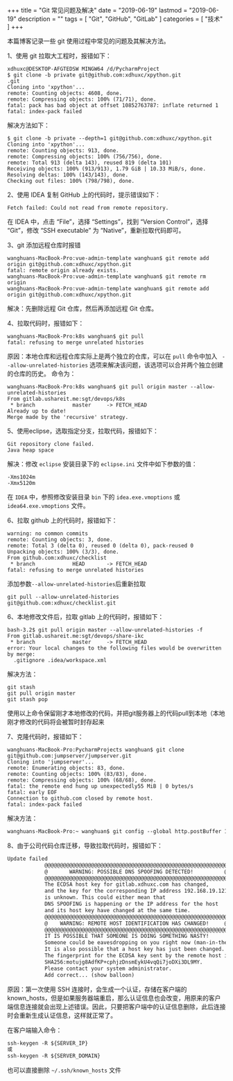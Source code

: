 +++
title = "Git 常见问题及解决"
date = "2019-06-19"
lastmod = "2019-06-19"
description = ""
tags = [
    "Git",
    "GitHub",
    "GitLab"
]
categories = [
     "技术"
]
+++

本篇博客记录一些 git 使用过程中常见的问题及其解决方法。

<!--more-->

1、使用 git 拉取大工程时，报错如下：
```
xdhuxc@DESKTOP-AFGTEDSW MINGW64 /d/PycharmProject
$ git clone -b private git@github.com:xdhuxc/xpython.git                                                                                                               .git
Cloning into 'xpython'...
remote: Counting objects: 4608, done.
remote: Compressing objects: 100% (71/71), done.
fatal: pack has bad object at offset 10852763787: inflate returned 1
fatal: index-pack failed
```
解决方法如下：
```
$ git clone -b private --depth=1 git@github.com:xdhuxc/xpython.git
Cloning into 'xpython'...
remote: Counting objects: 913, done.
remote: Compressing objects: 100% (756/756), done.
remote: Total 913 (delta 143), reused 819 (delta 101)
Receiving objects: 100% (913/913), 1.79 GiB | 10.33 MiB/s, done.
Resolving deltas: 100% (143/143), done.
Checking out files: 100% (798/798), done.
```

2、使用 IDEA 复制 GitHub 上的代码时，提示错误如下：
```
Fetch failed: Could not read from remote repository.
```
在 IDEA 中，点击 “File”，选择 “Settings”，找到 “Version Control”，选择 “Git”，修改 “SSH executable” 为 “Native”，重新拉取代码即可。

3、git 添加远程仓库时报错
```
wanghuans-MacBook-Pro:vue-admin-template wanghuan$ git remote add origin git@github.com:xdhuxc/xpython.git
fatal: remote origin already exists.
wanghuans-MacBook-Pro:vue-admin-template wanghuan$ git remote rm origin
wanghuans-MacBook-Pro:vue-admin-template wanghuan$ git remote add origin git@github.com:xdhuxc/xpython.git
```
解决：先删除远程 Git 仓库，然后再添加远程 Git 仓库。

4、拉取代码时，报错如下：
```
wanghuans-MacBook-Pro:k8s wanghuan$ git pull
fatal: refusing to merge unrelated histories
```
原因：本地仓库和远程仓库实际上是两个独立的仓库，可以在 `pull` 命令中加入 ` --allow-unrelated-histories` 选项来解决该问题，该选项可以合并两个独立创建的仓库的历史。
命令为：
```
wanghuans-MacBook-Pro:k8s wanghuan$ git pull origin master --allow-unrelated-histories
From gitlab.ushareit.me:sgt/devops/k8s
 * branch            master     -> FETCH_HEAD
Already up to date!
Merge made by the 'recursive' strategy.
```

5、使用eclipse，选取指定分支，拉取代码，报错如下：
```
Git repository clone failed.
Java heap space
```
解决：修改 `eclipse` 安装目录下的 `eclipse.ini` 文件中如下参数的值：
```
-Xms1024m
-Xmx5120m
```
在 `IDEA` 中，参照修改安装目录 `bin` 下的 `idea.exe.vmoptions` 或 `idea64.exe.vmoptions` 文件。

6、拉取 github 上的代码时，报错如下：
```
warning: no common commits
remote: Counting objects: 3, done.
remote: Total 3 (delta 0), reused 0 (delta 0), pack-reused 0
Unpacking objects: 100% (3/3), done.
From github.com:xdhuxc/checklist
 * branch            HEAD       -> FETCH_HEAD
fatal: refusing to merge unrelated histories
```
添加参数`--allow-unrelated-histories`后重新拉取
```
git pull --allow-unrelated-histories git@github.com:xdhuxc/checklist.git
```

6、本地修改文件后，拉取 gitlab 上的代码时，报错如下：
```
bash-3.2$ git pull origin master --allow-unrelated-histories -f
From gitlab.ushareit.me:sgt/devops/share-ikc
 * branch            master     -> FETCH_HEAD
error: Your local changes to the following files would be overwritten by merge:
  .gitignore .idea/workspace.xml
```
解决方法：
```
git stash
git pull origin master
git stash pop
```
使用以上命令保留刚才本地修改的代码，并把git服务器上的代码pull到本地（本地刚才修改的代码将会被暂时封存起来

7、克隆代码时，报错如下：
```
wanghuans-MacBook-Pro:PycharmProjects wanghuan$ git clone git@github.com:jumpserver/jumpserver.git
Cloning into 'jumpserver'...
remote: Enumerating objects: 83, done.
remote: Counting objects: 100% (83/83), done.
remote: Compressing objects: 100% (68/68), done.
fatal: the remote end hung up unexpectedly55 MiB | 0 bytes/s
fatal: early EOF
Connection to github.com closed by remote host.
fatal: index-pack failed
```
解决方法：
```markdown
wanghuans-MacBook-Pro:~ wanghuan$ git config --global http.postBuffer 1048576000
```

8、由于公司代码仓库迁移，导致拉取代码时，报错如下：
```markdown
Update failed
			@@@@@@@@@@@@@@@@@@@@@@@@@@@@@@@@@@@@@@@@@@@@@@@@@@@@@@@@@@@
			@       WARNING: POSSIBLE DNS SPOOFING DETECTED!          @
			@@@@@@@@@@@@@@@@@@@@@@@@@@@@@@@@@@@@@@@@@@@@@@@@@@@@@@@@@@@
			The ECDSA host key for gitlab.xdhuxc.com has changed,
			and the key for the corresponding IP address 192.168.19.121
			is unknown. This could either mean that
			DNS SPOOFING is happening or the IP address for the host
			and its host key have changed at the same time.
			@@@@@@@@@@@@@@@@@@@@@@@@@@@@@@@@@@@@@@@@@@@@@@@@@@@@@@@@@@@
			@    WARNING: REMOTE HOST IDENTIFICATION HAS CHANGED!     @
			@@@@@@@@@@@@@@@@@@@@@@@@@@@@@@@@@@@@@@@@@@@@@@@@@@@@@@@@@@@
			IT IS POSSIBLE THAT SOMEONE IS DOING SOMETHING NASTY!
			Someone could be eavesdropping on you right now (man-in-the-middle attack)!
			It is also possible that a host key has just been changed.
			The fingerprint for the ECDSA key sent by the remote host is
			SHA256:motujg8AdfKP+cphjzDnsmEykU4vqQi7joDXi3DL9MY.
			Please contact your system administrator.
			Add correct... (show balloon)
```
原因：第一次使用 SSH 连接时，会生成一个认证，存储在客户端的 known_hosts，但是如果服务器端重启，那么认证信息也会改变，用原来的客户端信息连接就会出现上述错误。因此，只要把客户端中的认证信息删除，此后连接时会重新生成认证信息，这样就正常了。

在客户端输入命令：
```markdown
ssh-keygen -R ${SERVER_IP}
或
ssh-keygen -R ${SERVER_DOMAIN}
```
也可以直接删除 `~/.ssh/known_hosts` 文件
